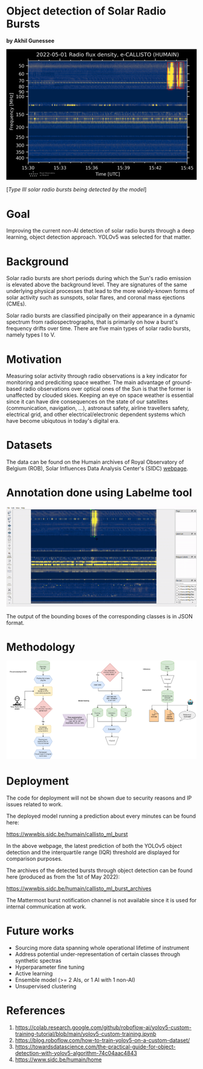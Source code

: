 # **Object detection of Solar Radio Bursts** 

**by Akhil Gunessee**

![Example detection](pics/HUMAIN_20220501_153000.png)

[*Type III solar radio bursts being detected by the model*]

# **Goal**
Improving the current non-AI detection of solar radio bursts through a deep learning, object detection approach. YOLOv5 was selected for that matter.


# **Background**
Solar radio bursts are short periods during which the Sun's radio emission is elevated above the background level. They are signatures of the same underlying physical processes that lead to the more widely-known forms of solar activity such as sunspots, solar flares, and coronal mass ejections (CMEs).

Solar radio bursts are classified pincipally on their appearance in a dynamic spectrum from radiospectrographs, that is primarily on how a burst's frequency drifts over time. There are five main types of solar radio bursts, namely types I to V. 

# **Motivation**
Measuring solar activity through radio observations is a key indicator for monitoring and prediciting space weather. The main advantage of ground-based radio observations over optical ones of the Sun is that the former is unaffected by clouded skies. Keeping an eye on space weather is essential since it can have dire consequences on the state of our satellites (communication, navigation, ...), astronaut safety, airline travellers safety, electrical grid, and other electrical/electronic dependent systems which have become ubiqutous in today's digital era.

# **Datasets**
The data can be found on the Humain archives of Royal Observatory of Belgium (ROB), Solar Influences Data Analysis Center's (SIDC) [webpage](https://wwwbis.sidc.be/humain/callisto_archives).

# Annotation done using Labelme tool
![](pics/annotation_example_gif.gif)

The output of the bounding boxes of the corresponding classes is in JSON format.



# **Methodology**
![Project flow chart](pics/capstone_workflow.png)


# **Deployment**
The code for deployment will not be shown due to security reasons and IP issues related to work.

The deployed model running a prediction about every minutes can be found here:

https://wwwbis.sidc.be/humain/callisto_ml_burst

In the above webpage, the latest prediction of both the YOLOv5 object detection and the interquartile range (IQR) threshold are displayed for comparison purposes.

The archives of the detected bursts through object detection can be found here (produced as from the 1st of May 2022):

https://wwwbis.sidc.be/humain/callisto_ml_burst_archives

The Mattermost burst notification channel is not available since it is used for internal communication at work.

# **Future works**
* Sourcing more data spanning whole operational lifetime of instrument
* Address potential under-representation of certain classes through synthetic spectras
* Hyperparameter fine tuning
* Active learning
* Ensemble model (>= 2 AIs, or 1 AI with 1 non-AI)
* Unsupervised clustering

# **References**
1.   https://colab.research.google.com/github/roboflow-ai/yolov5-custom-training-tutorial/blob/main/yolov5-custom-training.ipynb
2.   https://blog.roboflow.com/how-to-train-yolov5-on-a-custom-dataset/
3.   https://towardsdatascience.com/the-practical-guide-for-object-detection-with-yolov5-algorithm-74c04aac4843
4.   https://www.sidc.be/humain/home

